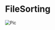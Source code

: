 # FileSorting

![Pic](https://github.com/Samer-Ismael/FileSorting/blob/master/FileSorting/Sk%C3%A4rmbild%202023-07-02%20181459.png)
